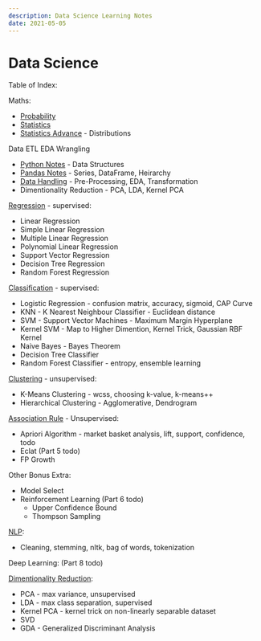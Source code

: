 ```yaml
---
description: Data Science Learning Notes 
date: 2021-05-05
---
```


# Data Science

Table of Index:

Maths:

- [Probability](https://www.kaggle.com/iyadavvaibhav/probability-notes)
- [Statistics](https://www.kaggle.com/iyadavvaibhav/statistics-the-basics)
- [Statistics Advance](https://www.kaggle.com/iyadavvaibhav/statistics-distributions-nrml-clt-conf-int) - Distributions

Data ETL EDA Wrangling

- [Python Notes](https://www.kaggle.com/iyadavvaibhav/python-notes) - Data Structures
- [Pandas Notes](https://www.kaggle.com/iyadavvaibhav/pandas-notes) - Series, DataFrame, Heirarchy
- [Data Handling](https://www.kaggle.com/iyadavvaibhav/data-handling-notes/) - Pre-Processing, EDA, Transformation
- Dimentionality Reduction - PCA, LDA, Kernel PCA

[Regression](https://www.kaggle.com/iyadavvaibhav/ml-regression-theory) - supervised:

- Linear Regression
- Simple Linear Regression
- Multiple Linear Regression
- Polynomial Linear Regression
- Support Vector Regression
- Decision Tree Regression
- Random Forest Regression

[Classification](https://www.kaggle.com/iyadavvaibhav/ml-classification-theory) - supervised:

- Logistic Regression - confusion matrix, accuracy, sigmoid, CAP Curve
- KNN - K Nearest Neighbour Classifier - Euclidean distance
- SVM - Support Vector Machines - Maximum Margin Hyperplane
- Kernel SVM - Map to Higher Dimention, Kernel Trick, Gaussian RBF Kernel
- Naive Bayes - Bayes Theorem
- Decision Tree Classifier
- Random Forest Classifier - entropy, ensemble learning

[Clustering](https://www.kaggle.com/iyadavvaibhav/ml-clustering-theory) - unsupervised:

- K-Means Clustering - wcss, choosing k-value, k-means++
- Hierarchical Clustering - Agglomerative, Dendrogram

[Association Rule](https://www.kaggle.com/iyadavvaibhav/ml-association-rule-learning-notes) - Unsupervised:

- Apriori Algorithm - market basket analysis, lift, support, confidence, todo
- Eclat (Part 5 todo)
- FP Growth

Other Bonus Extra:

- Model Select
- Reinforcement Learning (Part 6 todo)
  - Upper Confidence Bound
  - Thompson Sampling

[NLP](https://www.kaggle.com/iyadavvaibhav/ml-nlp-notes):

- Cleaning, stemming, nltk, bag of words, tokenization

Deep Learning: (Part 8 todo)

[Dimentionality Reduction](https://www.kaggle.com/iyadavvaibhav/ml-dimentionality-reduction-notes):

- PCA - max variance, unsupervised
- LDA - max class separation, supervised
- Kernel PCA - kernel trick on non-linearly separable dataset
- SVD
- GDA - Generalized Discriminant Analysis
